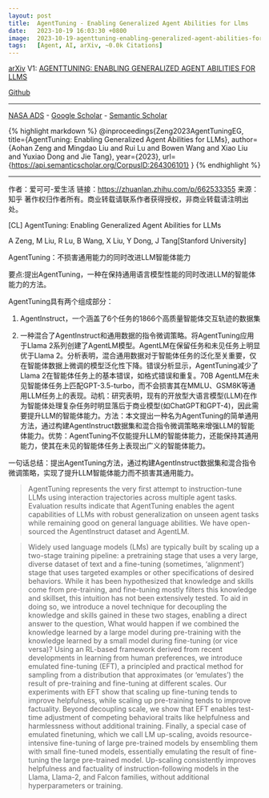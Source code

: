 ```yaml
---
layout: post
title:  AgentTuning - Enabling Generalized Agent Abilities for Llms
date:   2023-10-19 16:03:30 +0800
image:  2023-10-19-agenttuning-enabling-generalized-agent-abilities-for-llmss.jpg
tags:   [Agent, AI, arXiv, ~0.0k Citations]
---
```


[arXiv](https://arxiv.org/abs/2310.12823) V1: [AGENTTUNING: ENABLING GENERALIZED AGENT ABILITIES FOR LLMS](https://arxiv.org/pdf/2310.12823.pdf)

[Github](https://github.com/THUDM/AgentTuning)

---
[NASA ADS](https) - 
[Google Scholar](https) - 
[Semantic Scholar](https://www.semanticscholar.org/paper/AgentTuning%3A-Enabling-Generalized-Agent-Abilities-Zeng-Liu/dbac9aa9a8acf46dbee969f2ca0815269f8f746d)

{% highlight markdown %}
@inproceedings{Zeng2023AgentTuningEG,
  title={AgentTuning: Enabling Generalized Agent Abilities for LLMs},
  author={Aohan Zeng and Mingdao Liu and Rui Lu and Bowen Wang and Xiao Liu and Yuxiao Dong and Jie Tang},
  year={2023},
  url={https://api.semanticscholar.org/CorpusID:264306101}
}
{% endhighlight %}

---
作者：爱可可-爱生活
链接：https://zhuanlan.zhihu.com/p/662533355
来源：知乎
著作权归作者所有。商业转载请联系作者获得授权，非商业转载请注明出处。

[CL] AgentTuning: Enabling Generalized Agent Abilities for LLMs

A Zeng, M Liu, R Lu, B Wang, X Liu, Y Dong, J Tang[Stanford University]

AgentTuning：不损害通用能力的同时改进LLM智能体能力

要点:提出AgentTuning，一种在保持通用语言模型性能的同时改进LLM的智能体能力的方法。

AgentTuning具有两个组成部分：

1) AgentInstruct，一个涵盖了6个任务的1866个高质量智能体交互轨迹的数据集 

2) 一种混合了AgentInstruct和通用数据的指令微调策略。将AgentTuning应用于Llama 2系列创建了AgentLM模型。AgentLM在保留任务和未见任务上明显优于Llama 2。分析表明，混合通用数据对于智能体任务的泛化至关重要，仅在智能体数据上微调的模型泛化性下降。错误分析显示，AgentTuning减少了Llama 2在智能体任务上的基本错误，如格式错误和重复。70B AgentLM在未见智能体任务上匹配GPT-3.5-turbo，而不会损害其在MMLU、GSM8K等通用LLM任务上的表现。动机：研究表明，现有的开放型大语言模型(LLM)在作为智能体处理复杂任务时明显落后于商业模型(如ChatGPT和GPT-4)，因此需要提升LLM的智能体能力。方法：本文提出一种名为AgentTuning的简单通用方法，通过构建AgentInstruct数据集和混合指令微调策略来增强LLM的智能体能力。优势：AgentTuning不仅能提升LLM的智能体能力，还能保持其通用能力，使其在未见的智能体任务上表现出广义的智能体能力。

一句话总结：提出AgentTuning方法，通过构建AgentInstruct数据集和混合指令微调策略，实现了提升LLM智能体能力而不损害其通用能力。 

>AgentTuning represents the very first attempt to instruction-tune LLMs using interaction trajectories across multiple agent tasks. Evaluation results indicate that AgentTuning enables the agent capabilities of LLMs with robust generalization on unseen agent tasks while remaining good on general language abilities. We have open-sourced the AgentInstruct dataset and AgentLM.

>Widely used language models (LMs) are typically built by scaling up a two-stage training pipeline: a pretraining stage that uses a very large, diverse dataset of text and a fine-tuning (sometimes, ‘alignment’) stage that uses targeted examples or other specifications of desired behaviors. While it has been hypothesized that knowledge and skills come from pre-training, and fine-tuning mostly filters this knowledge and skillset, this intuition has not been extensively tested. To aid in doing so, we introduce a novel technique for decoupling the knowledge and skills gained in these two stages, enabling a direct answer to the question, What would happen if we combined the knowledge learned by a large model during pre-training with the knowledge learned by a small model during fine-tuning (or vice versa)? Using an RL-based framework derived from recent developments in learning from human preferences, we introduce emulated fine-tuning (EFT), a principled and practical method for sampling from a distribution that approximates (or ‘emulates’) the result of pre-training and fine-tuning at different scales. Our experiments with EFT show that scaling up fine-tuning tends to improve helpfulness, while scaling up pre-training tends to improve factuality. Beyond decoupling scale, we show that EFT enables test-time adjustment of competing behavioral traits like helpfulness and harmlessness without additional training. Finally, a special case of emulated finetuning, which we call LM up-scaling, avoids resource-intensive fine-tuning of large pre-trained models by ensembling them with small fine-tuned models, essentially emulating the result of fine-tuning the large pre-trained model. Up-scaling consistently improves helpfulness and factuality of instruction-following models in the Llama, Llama-2, and Falcon families, without additional hyperparameters or training.